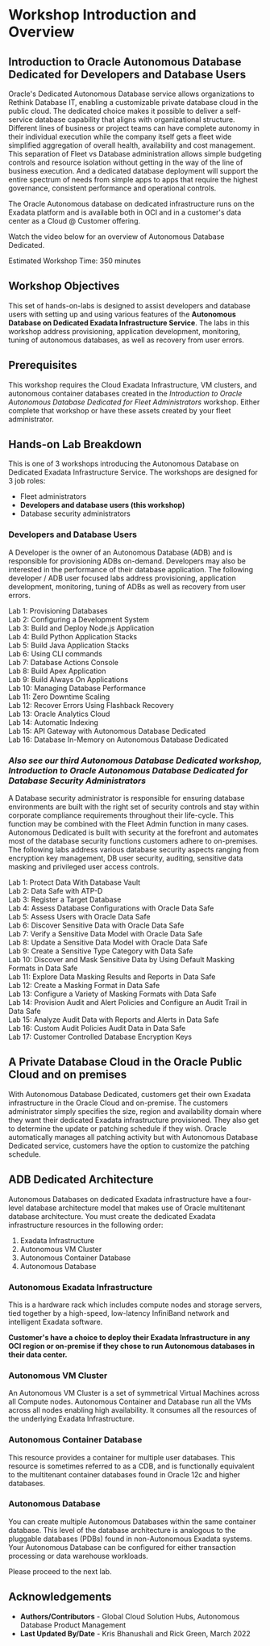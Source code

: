 # Workshop Introduction and Overview

## Introduction to Oracle Autonomous Database Dedicated for Developers and Database Users
Oracle's Dedicated Autonomous Database service allows organizations to Rethink Database IT, enabling a customizable private database cloud in the public cloud. The dedicated choice makes it possible to deliver a self-service database capability that aligns with organizational structure. Different lines of business or project teams can have complete autonomy in their individual execution while the company itself gets a fleet wide simplified aggregation of overall health, availability and cost management. This separation of Fleet vs Database administration allows simple budgeting controls and resource isolation without getting in the way of the line of business execution. And a dedicated database deployment will support the entire spectrum of needs from simple apps to apps that require the highest governance, consistent performance and operational controls.

The Oracle Autonomous database on dedicated infrastructure runs on the Exadata platform and is available both in OCI and in a customer's data center as a Cloud @ Customer offering.

Watch the video below for an overview of Autonomous Database Dedicated.

[](youtube:fOKSNzDz1pk)

Estimated Workshop Time: 350 minutes

## Workshop Objectives
This set of hands-on-labs is designed to assist developers and database users with setting up and using various features of the **Autonomous Database on Dedicated Exadata Infrastructure Service**. The labs in this workshop address provisioning, application development, monitoring, tuning of autonomous databases, as well as recovery from user errors.

## Prerequisites
This workshop requires the Cloud Exadata Infrastructure, VM clusters, and autonomous container databases created in the *Introduction to Oracle Autonomous Database Dedicated for Fleet Administrators* workshop. Either complete that workshop or have these assets created by your fleet administrator.

## Hands-on Lab Breakdown
This is one of 3 workshops introducing the Autonomous Database on Dedicated Exadata Infrastructure Service. The workshops are designed for 3 job roles:
- Fleet administrators
- **Developers and database users (this workshop)**
- Database security administrators

### Developers and Database Users
A Developer is the owner of an Autonomous Database (ADB) and is responsible for provisioning ADBs on-demand. Developers may also be interested in the performance of their database application. The following developer / ADB user focused labs address provisioning, application development, monitoring, tuning of ADBs as well as recovery from user errors.

Lab 1: Provisioning Databases  
Lab 2: Configuring a Development System  
Lab 3: Build and Deploy Node.js Application  
Lab 4: Build Python Application Stacks  
Lab 5: Build Java Application Stacks  
Lab 6: Using CLI commands  
Lab 7: Database Actions Console  
Lab 8: Build Apex Application  
Lab 9: Build Always On Applications  
Lab 10: Managing Database Performance  
Lab 11: Zero Downtime Scaling  
Lab 12: Recover Errors Using Flashback Recovery  
Lab 13: Oracle Analytics Cloud  
Lab 14: Automatic Indexing  
Lab 15: API Gateway with Autonomous Database Dedicated  
Lab 16: Database In-Memory on Autonomous Database Dedicated  

### *Also see our third Autonomous Database Dedicated workshop, Introduction to Oracle Autonomous Database Dedicated for Database Security Administrators*
A Database security administrator is responsible for ensuring database environments are built with the right set of security controls and stay within corporate compliance requirements throughout their life-cycle. This function may be combined with the Fleet Admin function in many cases. Autonomous Dedicated is built with security at the forefront and automates most of the database security functions customers adhere to on-premises. The following labs address various database security aspects ranging from encryption key management, DB user security, auditing, sensitive data masking and privileged user access controls.

Lab 1: Protect Data With Database Vault  
Lab 2: Data Safe with ATP-D  
Lab 3: Register a Target Database  
Lab 4: Assess Database Configurations with Oracle Data Safe  
Lab 5: Assess Users with Oracle Data Safe  
Lab 6: Discover Sensitive Data with Oracle Data Safe  
Lab 7: Verify a Sensitive Data Model with Oracle Data Safe  
Lab 8: Update a Sensitive Data Model with Oracle Data Safe  
Lab 9: Create a Sensitive Type Category with Data Safe  
Lab 10: Discover and Mask Sensitive Data by Using Default Masking Formats in Data Safe  
Lab 11: Explore Data Masking Results and Reports in Data Safe  
Lab 12: Create a Masking Format in Data Safe  
Lab 13: Configure a Variety of Masking Formats with Data Safe  
Lab 14: Provision Audit and Alert Policies and Configure an Audit Trail in Data Safe  
Lab 15: Analyze Audit Data with Reports and Alerts in Data Safe  
Lab 16: Custom Audit Policies Audit Data in Data Safe  
Lab 17: Customer Controlled Database Encryption Keys  

## A Private Database Cloud in the Oracle Public Cloud and on premises
With Autonomous Database Dedicated, customers get their own Exadata infrastructure in the Oracle Cloud and on-premise. The customers administrator simply specifies the size, region and availability domain where they want their dedicated Exadata infrastructure provisioned.  They also get to determine the update or patching schedule if they wish. Oracle automatically manages all patching activity but with Autonomous Database Dedicated service, customers have the option to customize the patching schedule.

## ADB Dedicated Architecture
Autonomous Databases on dedicated Exadata infrastructure have a four-level database architecture model that makes use of Oracle multitenant database architecture.  You must create the dedicated Exadata infrastructure resources in the following order:

1. Exadata Infrastructure
2. Autonomous VM Cluster
3. Autonomous Container Database
4. Autonomous Database

### Autonomous Exadata Infrastructure
This is a hardware rack which includes compute nodes and storage servers, tied together by a high-speed, low-latency InfiniBand network and intelligent Exadata software.

**Customer's have a choice to deploy their Exadata Infrastructure in any OCI region or on-premise if they chose to run  Autonomous databases in their data center.**

### Autonomous VM Cluster
An Autonomous VM Cluster is a set of symmetrical Virtual Machines across all Compute nodes. Autonomous Container and Database run all the VMs across all nodes enabling high availability. It consumes all the resources of the underlying Exadata Infrastructure.

### Autonomous Container Database
This resource provides a container for multiple user databases. This resource is sometimes referred to as a CDB, and is functionally equivalent to the multitenant container databases found in Oracle 12c and higher databases.

### Autonomous Database
You can create multiple Autonomous Databases within the same container database. This level of the database architecture is analogous to the pluggable databases (PDBs) found in non-Autonomous Exadata systems. Your Autonomous Database can be configured for either transaction processing or data warehouse workloads.

Please proceed to the next lab.

## Acknowledgements
- **Authors/Contributors** - Global Cloud Solution Hubs, Autonomous Database Product Management
- **Last Updated By/Date** - Kris Bhanushali and Rick Green, March 2022




